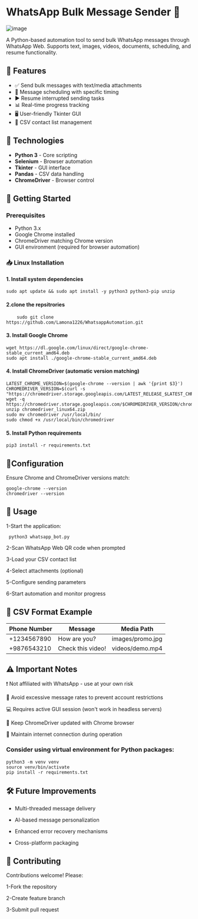 # WhatsApp Bulk Message Sender 🚀

![image](https://github.com/user-attachments/assets/080a43f6-9c46-4600-a880-e1689dc62954)

A Python-based automation tool to send bulk WhatsApp messages through WhatsApp Web. Supports text, images, videos, documents, scheduling, and resume functionality.

## 🎯 Features
- ✅ Send bulk messages with text/media attachments
- 📅 Message scheduling with specific timing
- ▶️ Resume interrupted sending tasks
- 📊 Real-time progress tracking
- 🖥️ User-friendly Tkinter GUI
- 📁 CSV contact list management

## 🔧 Technologies
- **Python 3** - Core scripting
- **Selenium** - Browser automation
- **Tkinter** - GUI interface
- **Pandas** - CSV data handling
- **ChromeDriver** - Browser control

## 🚀 Getting Started

### Prerequisites
- Python 3.x
- Google Chrome installed
- ChromeDriver matching Chrome version
- GUI environment (required for browser automation)

### 📥 Linux Installation

#### 1. Install system dependencies
    sudo apt update && sudo apt install -y python3 python3-pip unzip
#### 2.clone the repsitrories

        sudo git clone https://github.com/Lamona1226/WhatsappAutomation.git


#### 3. Install Google Chrome
    wget https://dl.google.com/linux/direct/google-chrome-stable_current_amd64.deb
    sudo apt install ./google-chrome-stable_current_amd64.deb

#### 4. Install ChromeDriver (automatic version matching)
    LATEST_CHROME_VERSION=$(google-chrome --version | awk '{print $3}')
    CHROMEDRIVER_VERSION=$(curl -s "https://chromedriver.storage.googleapis.com/LATEST_RELEASE_$LATEST_CHROME_VERSION")
    wget -q https://chromedriver.storage.googleapis.com/$CHROMEDRIVER_VERSION/chromedriver_linux64.zip
    unzip chromedriver_linux64.zip
    sudo mv chromedriver /usr/local/bin/
    sudo chmod +x /usr/local/bin/chromedriver

#### 5. Install Python requirements
    pip3 install -r requirements.txt

## 🔧Configuration

Ensure Chrome and ChromeDriver versions match:

    google-chrome --version
    chromedriver --version



## 📖 Usage

1-Start the application:
 
     python3 whatsapp_bot.py


2-Scan WhatsApp Web QR code when prompted

3-Load your CSV contact list

4-Select attachments (optional)

5-Configure sending parameters

6-Start automation and monitor progress

## 📜 CSV Format Example

| **Phone Number**  | **Message**           | **Media Path**       |
|-------------------|----------------------|----------------------|
| +1234567890      | How are you?          | images/promo.jpg     |
| +9876543210      | Check this video!     | videos/demo.mp4      |






## ⚠️ Important Notes

  ❗ Not affiliated with WhatsApp - use at your own risk
        
  🚫 Avoid excessive message rates to prevent account restrictions
        
  💻 Requires active GUI session (won't work in headless servers)
        
  🔄 Keep ChromeDriver updated with Chrome browser
        
  📲 Maintain internet connection during operation
        
### Consider using virtual environment for Python packages:
    
    python3 -m venv venv
    source venv/bin/activate
    pip install -r requirements.txt

## 🛠 Future Improvements

- Multi-threaded message delivery

- AI-based message personalization

- Enhanced error recovery mechanisms
 
- Cross-platform packaging

## 🤝 Contributing

Contributions welcome! Please:

1-Fork the repository

2-Create feature branch

3-Submit pull request
